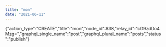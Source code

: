 ```yaml
---
title: "mon"
date: "2021-06-11"
---
```


{"action\_type":"CREATE","title":"mon","node\_id":838,"relay\_id":"cG9zdDo4Mzg=","graphql\_single\_name":"post","graphql\_plural\_name":"posts","status":"publish"}

